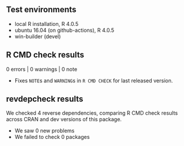 ## Test environments
* local R installation, R 4.0.5
* ubuntu 16.04 (on github-actions), R 4.0.5
* win-builder (devel)

## R CMD check results

0 errors | 0 warnings | 0 note

 * Fixes `NOTE`s and `WARNING`s in `R CMD CHECK` for last released version.

## revdepcheck results

We checked 4 reverse dependencies, comparing R CMD check results across CRAN and
dev versions of this package.

 * We saw 0 new problems
 * We failed to check 0 packages
